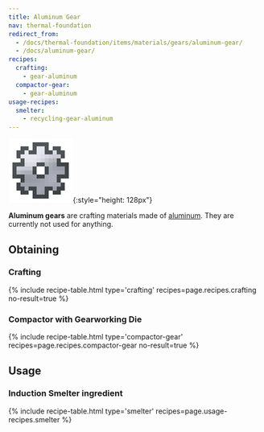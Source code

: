```yaml
---
title: Aluminum Gear
nav: thermal-foundation
redirect_from:
  - /docs/thermal-foundation/items/materials/gears/aluminum-gear/
  - /docs/aluminum-gear/
recipes:
  crafting:
    - gear-aluminum
  compactor-gear:
    - gear-aluminum
usage-recipes:
  smelter:
    - recycling-gear-aluminum
---
```


![Aluminum gear](/assets/images/thermal-foundation/gear-aluminum.png){:style="height: 128px"}


**Aluminum gears** are crafting materials made of
[aluminum](/docs/aluminum-ingot/). They are currently not used for anything.


Obtaining
---------

### Crafting
{% include recipe-table.html type='crafting' recipes=page.recipes.crafting no-result=true %}

### Compactor with Gearworking Die
{% include recipe-table.html type='compactor-gear' recipes=page.recipes.compactor-gear no-result=true %}


Usage
-----

### Induction Smelter ingredient
{% include recipe-table.html type='smelter' recipes=page.usage-recipes.smelter %}
